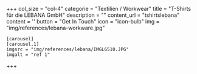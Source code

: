 +++
  col_size = "col-4"
  categorie = "Textilien / Workwear"
  title = "T-Shirts für die LEBANA GmbH"
  description = ""
  content_url = "tshirtslebana"
  content = ''
  button = "Get In Touch"
  icon = "icon-bulb"
  img = "img/references/lebana-workware.jpg"
  
    [carousel]
    [carousel.1]
    imgsrc = "img/references/lebana/IMGL6510.JPG"
    imgalt = "ref 1"    
    
    
+++